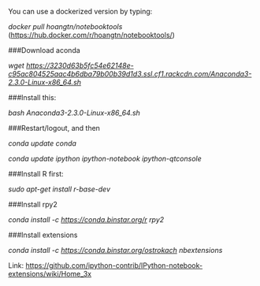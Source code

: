 You can use a dockerized version by typing:

*docker pull hoangtn/notebooktools* (https://hub.docker.com/r/hoangtn/notebooktools/)

###Download aconda

*wget https://3230d63b5fc54e62148e-c95ac804525aac4b6dba79b00b39d1d3.ssl.cf1.rackcdn.com/Anaconda3-2.3.0-Linux-x86_64.sh*

###Install this:

*bash Anaconda3-2.3.0-Linux-x86_64.sh*

###Restart/logout, and then

*conda update conda*

*conda update ipython ipython-notebook ipython-qtconsole*


###Install R first:
 
*sudo apt-get install r-base-dev*

###Install rpy2

*conda install -c https://conda.binstar.org/r rpy2*


###Install extensions

*conda install -c https://conda.binstar.org/ostrokach nbextensions*

Link: https://github.com/ipython-contrib/IPython-notebook-extensions/wiki/Home_3x

